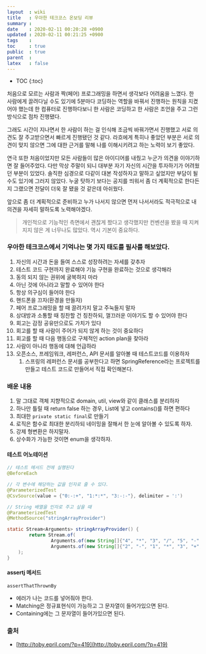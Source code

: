 ```yaml
---
layout  : wiki
title   : 우아한 테크코스 온보딩 리뷰
summary : 
date    : 2020-02-11 00:20:28 +0900
updated : 2020-02-11 00:21:25 +0900
tags    : 
toc     : true
public  : true
parent  : 
latex   : false
---
```

* TOC
{:toc}

처음으로 모르는 사람과 짝(페어) 프로그래밍을 하면서 생각보다 어려움을 느꼈다. 한 사람에게 끌려다닐 수도 있기에 5분마다 코딩하는 역할을 바꿔서 진행하는 원칙을 지켰어야 했는데 한 컴퓨터로 진행하다보니 한 사람은 코딩하고 한 사람은 조언을 주고 그런 방식으로 점차 진행됐다. 

그래도 시간이 지나면서 한 사람이 하는 걸 인식해 조금씩 바꿔가면서 진행했고 서로 의견도 잘 주고받으면서 빠르게 진행됐던 것 같다. 라흐에게 특히나 좋았던 부분은 서로 의견이 맞지 않으면 그에 대한 근거를 말해 나를 이해시키려고 하는 노력이 보기 좋았다.

연극 또한 처음이었지만 모든 사람들이 많은 아이디어를 내줬고 누군가 의견을 이야기하면 잘 들어주었다. 다만 막상 주말이 되니 대부분 자기 자신의 시간을 투자하기가 어려웠던 부분이 있었다. 솔직한 심경으로 다같이 대본 작성하자고 말하고 싶었지만 부담이 될 수도 있기에 그러지 않았다. 누굴 탓하기 보다는 공지를 띄워서 좀 더 계획적으로 한다든지 그랬으면 전달이 더욱 잘 됐을 것 같은데 아쉬웠다.

앞으로 좀 더 계획적으로 준비하고 누가 나서지 않으면 먼저 나서서라도 적극적으로 내 의견을 자세히 말하도록 노력해야겠다.

> 개인적으로 기능적인 측면에서 괜찮게 짰다고 생각했지만 컨벤션을 봤을 때 지켜지지 않은 게 너무나도 많았다. 역시 기본이 중요하다.

### 우아한 테크코스에서 기억나는 몇 가지 태도를 필사를 해보았다.

1. 자신의 시간과 돈을 들여 스스로 성장하려는 자세를 갖추자
2. 테스트 코드 구현까지 완료해야 기능 구현을 완료하는 것으로 생각해라
3. 동의 되지 않는 권위에 굴복하지 마라
4. 아닌 것에 아니라고 말할 수 있어야 한다
4. 항상 의구심이 들어야 한다
5. 핸드폰을 끄자(환경을 만들자)
6. 페어 프로그래밍을 할 때 끌려가지 말고 주눅들지 말자
7. 상대방과 소통할 때 칭찬할 건 칭찬하되, 껄끄러운 이야기도 할 수 있어야 한다
8. 회고는 감정 공유만으로도 가치가 있다
9. 회고를 할 때 사람이 주어가 되지 않게 하는 것이 중요하다
10. 회고를 할 때 다음 행동으로 구체적인 action plan을 찾아라
11. 사람이 아니라 행동에 대해 언급하라
12. 오픈소스, 프레임워크, 레퍼런스, API 문서를 알아볼 때 테스트코드를 이용하자
	1. 스프링의 레퍼런스 문서를 공부한다고 하면 SpringReference라는 프로젝트를 만들고 테스트 코드로 만들어서 직접 확인해본다.


### 배운 내용
1. 말 그대로 객체 지향적으로 domain, util, view와 같이 클래스를 분리하자
2. 하나만 틀릴 때 return false 하는 경우, List에 넣고 contains()를 하면 편하다
3. 최대한 `private static final`로 만들기
4. 로직은 함수로 최대한 분리하되 네이밍을 잘해서 한 눈에 알아볼 수 있도록 하자.
5. 강제 형변환은 하지말자.
6. 상수화가 가능한 것이면 enum을 생각하자.

#### 테스트 어노테이션

```java
// 테스트 메서드 전에 실행된다
@BeforeEach

// 각 변수에 해당하는 값을 인자로 줄 수 있다.
@ParameterizedTest
@CsvSource(value = {"0:-:+", "1:*:*", "3:-:-"}, delimiter = ':')

// String 배열을 인자로 주고 싶을 때
@ParameterizedTest
@MethodSource("stringArrayProvider")

static Stream<Arguments> stringArrayProvider() {
        return Stream.of(
                Arguments.of(new String[]{"4", "*", "3", "/", "5", "-", "20"}, -17.6),
                Arguments.of(new String[]{"2", "-", "1", "*", "3", "+", "2"}, 5)
	);
}
```

#### assertj 메서드

`assertThatThrownBy`
- 에러가 나는 코드를 넣어줘야 한다.
- Matching은 정규표현식이 가능하고 그 문자열이 들어가있으면 된다. 
- Containing에는 그 문자열이 들어가있으면 된다.

### 출처
- [http://toby.epril.com/?p=419](http://toby.epril.com/?p=419)
